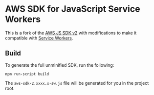 # AWS SDK for JavaScript Service Workers

This is a fork of the [AWS JS SDK v2](https://github.com/aws/aws-sdk-js) with modifications to make it compatible with [Service Workers](https://developers.google.com/web/fundamentals/primers/service-workers).

## Build

To generate the full unminified SDK, run the following:

```
npm run-script build
```

The `aws-sdk-2.xxxx.x-sw.js` file will be generated for you in the project root.

